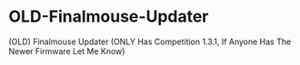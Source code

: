 # OLD-Finalmouse-Updater
(OLD) Finalmouse Updater (ONLY Has Competition 1.3.1, If Anyone Has The Newer Firmware Let Me Know)
